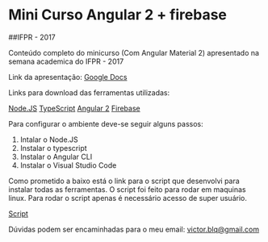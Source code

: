 # Mini Curso Angular 2 + firebase 
##IFPR - 2017

Conteúdo completo do minicurso (Com Angular Material 2) apresentado na semana academica do IFPR - 2017

Link da apresentação:
[Google Docs](https://drive.google.com/open?id=1BS5bXVz5K8ymI1fPhsfDceQA6EwP8XCV58rs8jgJzeA)

Links para download das ferramentas utilizadas:

[Node.JS](https://nodejs.org/en/)
[TypeScript](http://www.typescriptlang.org/)
[Angular 2](https://angular.io/)
[Firebase](https://firebase.google.com/?hl=pt-br)

Para configurar o ambiente deve-se seguir alguns passos:
1) Intalar o Node.JS
2) Instalar o typescript
3) Instalar o Angular CLI
4) Instalar o Visual Studio Code

Como prometido a baixo está o link para o script que desenvolvi para instalar todas as ferramentas.
O script foi feito para rodar em maquinas linux.
Para rodar o script apenas é necessário acesso de super usuário.

[Script](https://drive.google.com/open?id=0B0tlbWHZGP-6UmpEaEktdzJ3eGs)

Dúvidas podem ser encaminhadas para o meu email: [victor.blq@gmail.com](mailto:victor.blq@gmail.com)